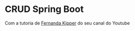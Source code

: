 # CRUD Spring Boot

Com a tutoria de [Fernanda Kipper](https://www.youtube.com/@kipperdev) do seu canal do Youtube
